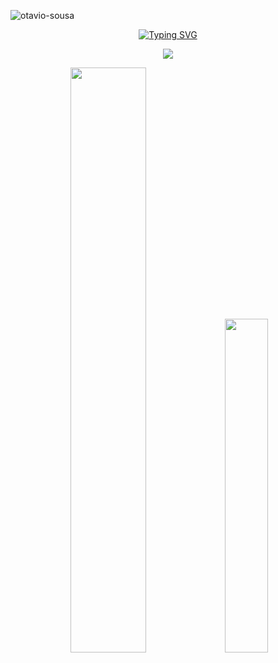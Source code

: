 <p align="left"> <img src="https://komarev.com/ghpvc/?username=Rbel12b&label=Profile%20views&color=0e75b6&style=flat" alt="otavio-sousa" /> </p>

<div align="center">
  <a href="https://git.io/typing-svg">
    <img src="https://readme-typing-svg.herokuapp.com?font=Noto+Sans&size=25&pause=1000&center=true&width=435&lines=Hi%2C+I'm+Rbel12b;I'm+from+Hungary;" alt="Typing SVG" />
  </a>
</div>

<p align="center">
    <img src="https://skillicons.dev/icons?i=arch,cpp,c,py,js,html,css,react,ts,arduino,md,git,github,vscode,cmake,raspberrypi&perline=8">
</p>

<div align="center">
  <picture>
    <source media="(prefers-color-scheme: dark)"
      srcset="https://github-readme-stats.vercel.app/api?username=Rbel12b&theme=tokyonight&layout=compact&show_icons=true&count_private=true">
    <source media="(prefers-color-scheme: light)"
      srcset="https://github-readme-stats.vercel.app/api?username=Rbel12b&layout=compact&show_icons=true&count_private=true">
    <img width="49%" height="auto"
      src="https://github-readme-stats.vercel.app/api?username=Rbel12b&theme=tokyonight&layout=compact&show_icons=true&count_private=true">
  </picture>
  
  <picture>
    <source media="(prefers-color-scheme: dark)"
      srcset="https://github-readme-stats.vercel.app/api/top-langs/?username=Rbel12b&theme=tokyonight&layout=compact&langs_count=8">
    <source media="(prefers-color-scheme: light)"
      srcset="https://github-readme-stats.vercel.app/api/top-langs/?username=Rbel12b&layout=compact&langs_count=8">
    <img width="37%" height="auto"
      src="https://github-readme-stats.vercel.app/api/top-langs/?username=Rbel12b&theme=tokyonight&layout=compact&langs_count=8">
  </picture>
</div>